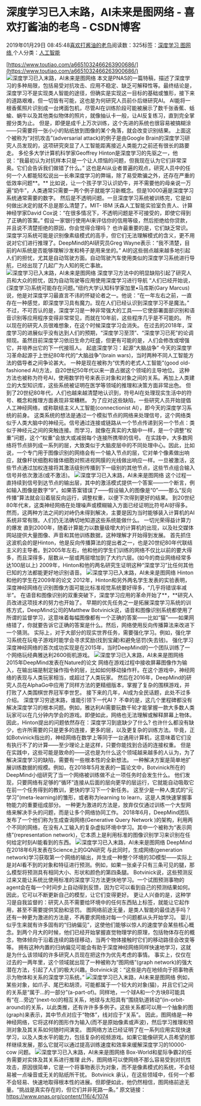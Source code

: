 
# 深度学习已入末路，AI未来是图网络 - 喜欢打酱油的老鸟 - CSDN博客


2019年01月29日 08:45:48[喜欢打酱油的老鸟](https://me.csdn.net/weixin_42137700)阅读数：325标签：[深度学习																](https://so.csdn.net/so/search/s.do?q=深度学习&t=blog)[图网络																](https://so.csdn.net/so/search/s.do?q=图网络&t=blog)[
							](https://so.csdn.net/so/search/s.do?q=深度学习&t=blog)个人分类：[人工智能																](https://blog.csdn.net/weixin_42137700/article/category/7820233)


[https://www.toutiao.com/a6651032466263900686/](https://www.toutiao.com/a6651032466263900686/)
![深度学习已入末路，AI未来是图网络](http://p1.pstatp.com/large/pgc-image/68ab2ad91b6b46d78ca5cb66f40dd45e)
本文是PNAS的一篇特稿，描述了深度学习的多种局限，包括易受对抗攻击、应用不稳定、缺乏可解释性等。最终结论是，深度学习不是实现类人智能的途径，但确实是实现这一目标的基础或雏形，接下来的道路艰难，但一切皆有可能，这也是为何研究人员前仆后继研究AI。
AI能将一根香蕉照片识别成一台烤面包机，尽管AI在训练阶段可能被展示了数千张香蕉、蛞蝓、蜗牛以及其他类似物体的照片，就像抽认卡一般，让AI反复练习，直到完全掌握分类为止。
但是，即便是成千上万次训练，这个先进的系统也很容易被搞糊涂——只需要将一张小小的贴纸放到图像的某个角落，就会改变识别结果。
上面这个被称为“对抗攻击”(adversarial attack)的例子是由Google Brain的深度学习研究人员发现的，这项研究突显了人工智能距离接近人类能力之前还有很长的路要走。
多伦多大学计算机科学家Geoffrey Hinton是深度学习的先驱之一，他说：“我最初认为对抗样本只是一个让人烦恼的问题，但我现在认为它们非常深奥。它们会告诉我们做错了什么。”
这也是AI从业者普遍的观点，研究人员中的任何一个人都能轻松说出一长串深度学习的弊端，除了易受欺骗之外，还存在严重的低效率问题**。**
比如说，让一个孩子学习认识奶牛，并不需要他的母亲说一万遍“奶牛”，人类通常只需要一两个例子就能学习新概念。但是10000遍是深度学习系统通常需要的数字。
然后是不透明问题。一旦深度学习系统被训练完，它是如何做出决定的就不总是那么清楚了。MIT- IBM 沃森人工智能实验室负责人、计算神经学家David Cox说：“在很多情况下，不透明问题是不可接受的，即使它得到了正确的答案。”
假设一家银行使用AI来评估你的信用等级，然后拒绝给你贷款，并且说不清楚拒绝的原因，你会觉得合理吗？
也许最重要的是，它们缺乏常识。深度学习系统可能是识别像素级模式的高手，但它们无法理解模式的含义，更不用说对它们进行推理了。DeepMind的AI研究员Greg Wayne表示：“我不清楚，目前的AI系统是否能够理解沙发和椅子是用来坐的。”
AI的这些弱点越来越多地引起人们的担忧，尤其是自动驾驶方面。自动驾驶汽车使用类似的深度学习系统进行导航，已经出现了几起广为人知的死亡事故。
![深度学习已入末路，AI未来是图网络](http://p1.pstatp.com/large/pgc-image/765e4db36d954ec98f89f1304f93b8a6)
深度学习方法中的明显缺陷引起了研究人员和大众的担忧，因为自动驾驶等应用使用深度学习进行导航
“人们已经开始说，(深度学习)系统可能存在问题。”纽约大学认知科学家加里•马库斯(Gary Marcus)说，他是对深度学习最直言不讳的怀疑论者之一。他说：“在一年左右之前，一直存在一种感觉，即深度学习具有魔力。现在人们已经认识到深度学习不是魔法。”
不过，不可否认的是，深度学习是一种非常强大的工具——它使部署面部识别和语音识别等应用程序变得非常常见，而就在10年前，这些程序几乎是不可能的。
所以现在的研究人员很难想象，在这个时候深度学习会消失。
在过去的2018年，深度学习的进展似乎没有达到人们的预期，“深度学习至顶”、“深度学习已死”的论调频现。虽然目前深度学习依旧生命力旺盛，但更有可能的是，人们会修改或增强它，并培养出它的下一代接班人。
起底深度学习：起源“大脑战争”
今天的深度学习革命起源于上世纪80年代的“大脑战争”(brain wars)，当时两种不同人工智能方法的倡导者之间争论甚大。
一种是现在被称为“优秀的老式人工智能”(good old-fashioned AI)方法，自20世纪50年代以来一直占据这个领域的主导地位。
这种方法也被称为符号AI，使用数学符号来表示对象和对象之间的关系。再加上人类建立的大型知识库，这些系统被证明在医学等领域的推理和决策方面非常出色。
但到了20世纪80年代，人们也越来越清楚地认识到，符号AI在处理现实生活中的符号、概念和推理方面表现非常糟糕。
为了应对这些缺陷，一些研究人员开始提倡人工神经网络，或称联结主义人工智能(connectionist AI），即今天的深度学习系统的前身。
这类系统的想法是通过一个模拟节点的网络来处理信号，这个网络类似于人类大脑中的神经元。信号通过连接或链路从一个节点传递到另一个节点：类似于神经元之间的突触连接。而学习，就像在真实的大脑中一样，是一个调整“权重”问题，这个“权重”会放大或减弱每个连接所携带的信号。
在实践中，大多数网络将节点排列成一系列的层，大致类似于大脑皮层中的不同处理中心。因此，比如说，一个专门用于图像识别的网络会有一个输入节点的层，它对单个像素做出响应，就像杆状细胞和锥体细胞对照进视网膜的光线做出响应一样。一旦被激活，这些节点通过加权连接将其激活级别传播到下一级别的其他节点，这些节点组合输入信号并依次激活(或不激活)。
![深度学习已入末路，AI未来是图网络](http://p3.pstatp.com/large/pgc-image/0f5003debd2242579268552c19c3eed7)
这个过程一直持续到信号到达节点的输出层，其中的激活模式提供一个答案——一个断言，例如输入图像是数字“9”。如果答案错误了——假设输入的图像是“0”——那么“反向传播”算法就会沿着层反向运行，调整权重，以便下次得到更好的结果。
到20世纪80年代末，这类神经网络在处理噪声或模糊输入方面已经证明比符号AI好得多。
然而，这两种方法之间的对峙仍未得到解决，主要是因为当时能够装入计算机的AI系统非常有限。人们仍无法确切地知道这些系统能做什么。
一切光荣得益计算力的爆发
直到2000年，随着计算能力以数量级增大的计算机的出现，以及社交媒体网站提供大量图像、声音和其他训练数据，这种理解才开始得到发展。
首先抓住这波机会的是Hinton，他是反向传播算法的提出者之一，也是20世纪80年代联结主义的主导者。到2005年左右，他和他的学生们训练的网络不仅比以前的要大得多，而且深得多，层数从一层或两层增加到了大约六层。(如今的商业网络经常多达100层以上)
2009年，Hinton和他的两名研究生证明这种“深度学习”比任何其他已知的方法都能更好地识别语音。
![深度学习已入末路，AI未来是图网络](http://p1.pstatp.com/large/pgc-image/abdfc7b09e244ca4ab008439f8980f11)
Hinton和他的学生在2009年的论文
2012年，Hinton和另外两名学生发表的实验表明，深度神经网络在识别图像方面可能比标准视觉系统要好得多，“几乎将错误率减半”。
在语音和图像识别的双重突破下，深度学习应用的革命开始了**，**研究人员改进这项技术的努力也开始了。
早期的优先任务之一是拓展深度学习系统的训练方式，DeepMind公司的Matthew Botvinick说，语音和图像识别系统都使用了所谓的监督学习，这意味着每幅图像都有一个正确的答案——比如“猫”——如果网络错了，你就要告诉它正确的答案是什么。然后，网络使用反向传播算法来改进下一个猜测。
实际上，对于大部分的现实世界任务，需要强化学习。例如，强化学习系统在玩电子游戏时能学会寻求奖励(找到宝藏)和避免惩罚(失去钱)。
强化学习深度神经网络的首次成功实现是在2015年，当时DeepMind的一个团队训练了一个网络玩经典雅达利2600街机游戏。
![深度学习已入末路，AI未来是图网络](http://p1.pstatp.com/large/pgc-image/78a9acd283e148b8a813cf2ac52821c8)
2015年DeepMind发表在Nature的论文
网络在游戏过程中接收屏幕图像作为输入，在输出端是制定操作指令的层，比如如何移动操作杆。在这个游戏中，神经网络的表现与人类玩家相当，或超过了人类玩家。
然后在2016年，DeepMind的研究人员在AlphaGo中应用了同样方法的更精细版本，掌握了复杂的围棋游戏，并打败了人类围棋世界冠军李世乭。
接下来的几年，AI成为全民话题，此处不过多介绍。
深度学习穷途末路，谁能引领下一代AI？
不幸的是，这几个里程碑都没有解决深度学习的根本问题。例如，雅达利AI需要玩数千轮才能掌握一款大多数人类玩家可以在几分钟内学会的游戏。即便如此，网络也无法理解或解释屏幕上物体。
因此，Hinton提出的问题依然存在：深度学习到底缺少了什么?
也许什么都没有缺少，也许所需要的只是更多的连接，更多的层，以及更复杂的训练方法。毕竟，正如Botvinick指出的，神经网络在数学上等同于一台通用计算机，这意味着它们没有执行不了的计算——至少理论上是这样，只要你能找到合适的连接权重。
但是在实践中，这些可能是致命的——这也是为什么这个领域越来越多的人认为，为了解决深度学习的缺陷，需要有一些根本性的全新想法。
一种解决方案是简单地扩展训练数据的规模。例如，在2018年5月发表的一篇论文中，Botvinick所在的DeepMind小组研究了当一个网络被训练做不止一项任务时会发生什么。
他们发现，只要网络有足够的“循环”连接从后面的层向更早的层运行，它就能自动吸取它在前一个任务得到的教训，更快的学习下一个新任务。
这至少是一种人类式的“元学习”(meta-learning)的雏形，或者称为learning to learn，这是人类快速掌握事物能力的重要组成部分。
一种更为激进的方法是，放弃仅仅通过训练一个大型网络来解决手头的问题，而是让多个网络协同工作。
2018年6月，DeepMind团队发布了一个他们称为生成查询网络(Generative Query Network )的架构，利用两个不同的网络，在没有人工输入的复杂虚拟环境中学习。其中一个被称为“表示网络”(representation network)，它本质上是利用标准的图像识别学习来识别在任何给定时刻AI能看到的东西。
![深度学习已入末路，AI未来是图网络](http://p1.pstatp.com/large/pgc-image/8649e6fb41aa40d785e5db12ed54ed0b)
DeepMind在2018年6月发表在Science上的GQN研究
与此同时，生成网络(generation network)学习获取第一个网络的输出，并生成一种整个环境的3D模型——实际上是对AI看不到的对象和特征进行预测。例如，如果一张桌子只有三条可见的腿，那么模型将预测具有相同大小、形状和颜色的第四条腿。
Botvinick说，这些预测反过来又能让系统比使用标准的深度学习方法更快地学习。一个试图预测事物的agent会在每一个时间步上自动得到反馈，因为它可以看到自己的预测结果如何。因此，它可以不断更新自己的模型，让它们变得更好。
更让人兴奋的是，这种学习是自我监督的：研究人员不需要给环境中的任何东西贴上标签，就能让它起作用，甚至不需要提供奖励和惩罚。
图网络前途无量，是类人智能的最佳选手吗？
还有一种更为激进的方法是，不再要求网络对每一个问题都从头开始学习。
婴儿似乎生来就有许多固有的“归纳偏见”，这使他们能够以惊人的速度学会某些核心概念。到两个月大的时候，他们已经开始掌握直觉物理学的原理，包括物体存在的概念，物体倾向于沿着连续的路径移动，当两个物体接触时它们的移动路径会改变等等。
拥有这种内置的归纳偏见可能会有助于深度神经网络同样快速地学习，这就是为什么该领域的许多研究人员现在把这作为优先考虑的事情。
事实上，仅仅在过去的一两年里，这个领域就出现了一种被称为“图网络”(graph network)的强大潜在方法，引起了人们的极大兴趣。Botvinick说：“这些是内在地倾向于把事物表示为物体和关系的深度学习系统。”
![深度学习已入末路，AI未来是图网络](http://p1.pstatp.com/large/pgc-image/7b1ce08ffc124a299e75d0b4025bbd9d)
例如，某些对象，如爪子、尾巴和胡须，可能都属于一个较大的对象(猫)，并且它们之间的关系是“属于…的一部分”(a-part-of)。同样地，一个球A和一个方块B可能具有“在…旁边”(next-to)的相互关系，地球与太阳具有“围绕轨道转动”(in-orbit-around)的关系，以此类推，还有许许多多例子。这些关系都可以用一个抽象的图(graph)来表示，其中节点对应于“物体”，线对应于“关系”。
因此，图网络是一种神经网络，它将这样的图形作为输入(而不是原始像素或声波)，然后学习推理和预测对象及其关系如何随时间演变。
图网络方法已经证明了在一系列应用实现快速学习，以及人类水平的能力，包括复杂的视频游戏。如果它能像研究人员希望的那样继续发展，那么它就可以通过提高训练速度和效率来缓解深度学习的10000-cow 问题。
![深度学习已入末路，AI未来是图网络](http://p3.pstatp.com/large/pgc-image/0661f38108f54c0ea3623dfe14989b25)
Box-World和星际争霸2的任务需要对实体及其关系进行推理
此外，图网络可以使网络不那么容易受到对抗性攻击，原因很简单，它是一个将事物表示为对象，而不是像素模式的系统，不会轻易被一点噪音或无关的贴纸所干扰。
Botvinick 承认，在这些领域中，任何一个都不会轻易、快速地取得根本性的进展。但即便如此，他仍然相信，图网络前途无量。“挑战是真实存在的，但它们并非死路一条。”
原文链接：
https://www.pnas.org/content/116/4/1074

